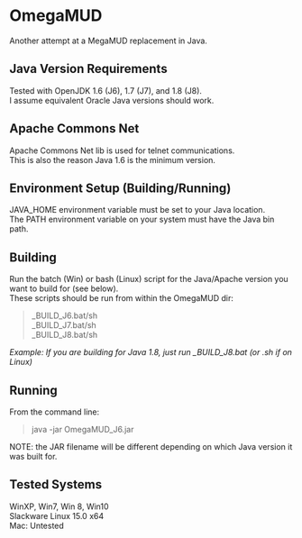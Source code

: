 # OmegaMUD
Another attempt at a MegaMUD replacement in Java.

## Java Version Requirements
Tested with OpenJDK 1.6 (J6), 1.7 (J7), and 1.8 (J8).\
I assume equivalent Oracle Java versions should work.

## Apache Commons Net
Apache Commons Net lib is used for telnet communications.\
This is also the reason Java 1.6 is the minimum version.

## Environment Setup (Building/Running)
JAVA_HOME environment variable must be set to your Java location.\
The PATH environment variable on your system must have the Java bin path.

## Building
Run the batch (Win) or bash (Linux) script for the Java/Apache version you want to build for (see below).\
These scripts should be run from within the OmegaMUD dir:
> _BUILD_J6.bat/sh\
> _BUILD_J7.bat/sh\
> _BUILD_J8.bat/sh

*Example: If you are building for Java 1.8, just run _BUILD_J8.bat (or .sh if on Linux)*

## Running
From the command line:
> java -jar OmegaMUD_J6.jar

NOTE: the JAR filename will be different depending on which Java version it was built for.

## Tested Systems
WinXP, Win7, Win 8, Win10\
Slackware Linux 15.0 x64\
Mac: Untested
